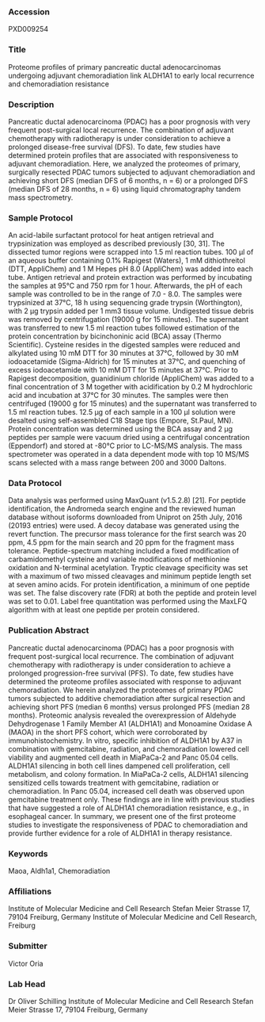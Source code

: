 ### Accession
PXD009254

### Title
Proteome profiles of primary pancreatic ductal adenocarcinomas undergoing adjuvant chemoradiation link ALDH1A1 to early local recurrence and chemoradiation resistance

### Description
Pancreatic ductal adenocarcinoma (PDAC) has a poor prognosis with very frequent post-surgical local recurrence. The combination of adjuvant chemotherapy with radiotherapy is under consideration to achieve a prolonged disease-free survival (DFS). To date, few studies have determined protein profiles that are associated with responsiveness to adjuvant chemoradiation. Here, we analyzed the proteomes of primary, surgically resected PDAC tumors subjected to adjuvant chemoradiation and achieving short DFS (median DFS of 6 months, n = 6) or a prolonged DFS (median DFS of 28 months, n = 6) using liquid chromatography tandem mass spectrometry.

### Sample Protocol
An acid-labile surfactant protocol for heat antigen retrieval and trypsinization was employed as described previously [30, 31]. The dissected tumor regions were scrapped into 1.5 ml reaction tubes. 100 µl of an aqueous buffer containing 0.1% Rapigest (Waters), 1 mM dithiothreitol (DTT, AppliChem) and 1 M Hepes pH 8.0 (AppliChem) was added into each tube. Antigen retrieval and protein extraction was performed by incubating the samples at 95°C and 750 rpm for 1 hour. Afterwards, the pH of each sample was controlled to be in the range of 7.0 - 8.0. The samples were trypsinized at 37°C, 18 h using sequencing grade trypsin (Worthington), with 2 µg trypsin added per 1 mm3 tissue volume. Undigested tissue debris was removed by centrifugation (19000 g for 15 minutes). The supernatant was transferred to new 1.5 ml reaction tubes followed estimation of the protein concentration by bicinchoninic acid (BCA) assay (Thermo Scientific). Cysteine resides in the digested samples were reduced and alkylated using 10 mM DTT for 30 minutes at 37°C, followed by 30 mM iodoacetamide (Sigma-Aldrich) for 15 minutes at 37°C, and quenching of excess iodoacetamide with 10 mM DTT for 15 minutes at 37°C. Prior to Rapigest decomposition, guanidinium chloride (AppliChem) was added to a final concentration of 3 M together with acidification by 0.2 M hydrochloric acid and incubation at 37°C for 30 minutes.  The samples were then centrifuged (19000 g for 15 minutes) and the supernatant was transferred to 1.5 ml reaction tubes. 12.5 µg of each sample in a 100 µl solution were desalted using self-assembled C18 Stage tips (Empore, St.Paul, MN). Protein concentration was determined using the BCA assay and 2 µg peptides per sample were vacuum dried using a centrifugal concentration (Eppendorf) and stored at -80°C prior to LC-MS/MS analysis. The mass spectrometer was operated in a data dependent mode with top 10 MS/MS scans selected with a mass range between 200 and 3000 Daltons.

### Data Protocol
Data analysis was performed using MaxQuant (v1.5.2.8) [21]. For peptide identification, the Andromeda search engine and the reviewed human database without isoforms downloaded from Uniprot on 25th July, 2016 (20193 entries) were used. A decoy database was generated using the revert function. The precursor mass tolerance for the first search was 20 ppm, 4.5 ppm for the main search and 20 ppm for the fragment mass tolerance. Peptide-spectrum matching included a fixed modification of carbamidomethyl cysteine and variable modifications of methionine oxidation and N-terminal acetylation. Tryptic cleavage specificity was set with a maximum of two missed cleavages and minimum peptide length set at seven amino acids. For protein identification, a minimum of one peptide was set. The false discovery rate (FDR) at both the peptide and protein level was set to 0.01. Label free quantitation was performed using the MaxLFQ algorithm with at least one peptide per protein considered.

### Publication Abstract
Pancreatic ductal adenocarcinoma (PDAC) has a poor prognosis with frequent post-surgical local recurrence. The combination of adjuvant chemotherapy with radiotherapy is under consideration to achieve a prolonged progression-free survival (PFS). To date, few studies have determined the proteome profiles associated with response to adjuvant chemoradiation. We herein analyzed the proteomes of primary PDAC tumors subjected to additive chemoradiation after surgical resection and achieving short PFS (median 6 months) versus prolonged PFS (median 28 months). Proteomic analysis revealed the overexpression of Aldehyde Dehydrogenase 1 Family Member A1 (ALDH1A1) and Monoamine Oxidase A (MAOA) in the short PFS cohort, which were corroborated by immunohistochemistry. In vitro, specific inhibition of ALDH1A1 by A37 in combination with gemcitabine, radiation, and chemoradiation lowered cell viability and augmented cell death in MiaPaCa-2 and Panc 05.04 cells. ALDH1A1 silencing in both cell lines dampened cell proliferation, cell metabolism, and colony formation. In MiaPaCa-2 cells, ALDH1A1 silencing sensitized cells towards treatment with gemcitabine, radiation or chemoradiation. In Panc 05.04, increased cell death was observed upon gemcitabine treatment only. These findings are in line with previous studies that have suggested a role of ALDH1A1 chemoradiation resistance, e.g., in esophageal cancer. In summary, we present one of the first proteome studies to investigate the responsiveness of PDAC to chemoradiation and provide further evidence for a role of ALDH1A1 in therapy resistance.

### Keywords
Maoa, Aldh1a1, Chemoradiation

### Affiliations
Institute of Molecular Medicine and Cell Research Stefan Meier Strasse 17, 79104 Freiburg, Germany
Institute of Molecular Medicine and Cell Research, Freiburg

### Submitter
Victor Oria

### Lab Head
Dr Oliver Schilling
Institute of Molecular Medicine and Cell Research Stefan Meier Strasse 17, 79104 Freiburg, Germany


